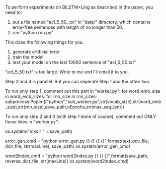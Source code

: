 To perform experiments on BiLSTM+Ling as described in the paper, you need to:
1. put a file named "acl_5_50_.txt" in "data/" directory, which contains error-free sentences with length of no longer than 50.
2. run "python run.py"

This does the following things for you:
1. generate artificial error
2. train the model
3. test your model on the last 10000 sentence of "acl_5_50.txt"


"acl_5_50.txt" is too large. Write to me and I'll email it to you.


Step 2 and 3 is parallel. But you can seperate Step 1 and the other two.


To run only step 1, comment out this part in "worker.py":
for word_emb_size in word_emb_sizes:
	for rnn_size in rnn_sizes:
		subprocess.Popen(["python","sub_worker.py",str(vocab_size),str(word_emb_size),str(rnn_size),save_path,nEpochs,str(max_seq_len)])


To run only step 2 and 3 (with step 1 done of course), comment out ONLY these lines in "worker.py":

os.system("mkdir " + save_path)

error_gen_cmd = "python error_gen.py {} {} {} {}".format(text_oov_file, dict_file, str(maxLine), save_path)
os.system(error_gen_cmd)

word2index_cmd = "python word2index.py {} {} {}".format(save_path, reverse_dict_file, str(maxLine))
os.system(word2index_cmd)